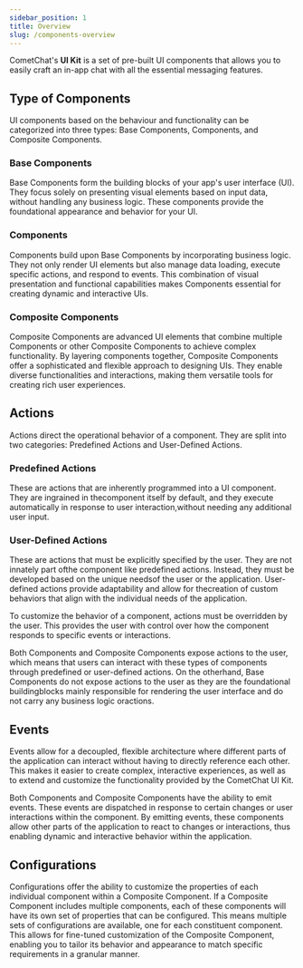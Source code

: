 ```yaml
---
sidebar_position: 1
title: Overview
slug: /components-overview
---
```


CometChat's **UI Kit** is a set of pre-built UI components that allows you to easily craft an in-app chat with all the essential messaging features.

## Type of Components

UI components based on the behaviour and functionality can be categorized into three types: Base Components, Components, and Composite Components.

### Base Components

Base Components form the building blocks of your app's user interface (UI). They focus solely on presenting visual elements based on input data, without handling any business logic. These components provide the foundational appearance and behavior for your UI.

### Components

Components build upon Base Components by incorporating business logic. They not only render UI elements but also manage data loading, execute specific actions, and respond to events. This combination of visual presentation and functional capabilities makes Components essential for creating dynamic and interactive UIs.

### Composite Components

Composite Components are advanced UI elements that combine multiple Components or other Composite Components to achieve complex functionality. By layering components together, Composite Components offer a sophisticated and flexible approach to designing UIs. They enable diverse functionalities and interactions, making them versatile tools for creating rich user experiences.

## Actions

Actions direct the operational behavior of a component. They are split into two categories: Predefined Actions and User-Defined Actions.

### Predefined Actions

These are actions that are inherently programmed into a UI component. They are ingrained in thecomponent itself by default, and they execute automatically in response to user interaction,without needing any additional user input.

### User-Defined Actions

These are actions that must be explicitly specified by the user. They are not innately part ofthe component like predefined actions. Instead, they must be developed based on the unique needsof the user or the application. User-defined actions provide adaptability and allow for thecreation of custom behaviors that align with the individual needs of the application.

To customize the behavior of a component, actions must be overridden by the user. This provides the user with control over how the component responds to specific events or interactions.

Both Components and Composite Components expose actions to the user, which means that users can interact with these types of components through predefined or user-defined actions. On the otherhand, Base Components do not expose actions to the user as they are the foundational buildingblocks mainly responsible for rendering the user interface and do not carry any business logic oractions.

## Events

Events allow for a decoupled, flexible architecture where different parts of the application can interact without having to directly reference each other. This makes it easier to create complex, interactive experiences, as well as to extend and customize the functionality provided by the CometChat UI Kit.

Both Components and Composite Components have the ability to emit events. These events are dispatched in response to certain changes or user interactions within the component. By emitting events, these components allow other parts of the application to react to changes or interactions, thus enabling dynamic and interactive behavior within the application.

## Configurations

Configurations offer the ability to customize the properties of each individual component within a Composite Component. If a Composite Component includes multiple components, each of these components will have its own set of properties that can be configured. This means multiple sets of configurations are available, one for each constituent component. This allows for fine-tuned customization of the Composite Component, enabling you to tailor its behavior and appearance to match specific requirements in a granular manner.
